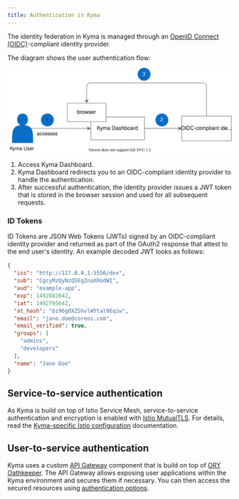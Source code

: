 ```yaml
---
title: Authentication in Kyma
---
```


The identity federation in Kyma is managed through an [OpenID Connect (OIDC)](https://openid.net/connect/)-compliant identity provider.

The diagram shows the user authentication flow:

![Authentication diagram](./assets/all-authentication-diagram.svg)

1. Access Kyma Dashboard.
2. Kyma Dashboard redirects you to an OIDC-compliant identity provider to handle the authentication.
3. After successful authentication, the identity provider issues a JWT token that is stored in the browser session and used for all subsequent requests.

### ID Tokens

 ID Tokens are JSON Web Tokens (JWTs) signed by an OIDC-compliant identity provider and returned as part of the OAuth2 response that attest to the end user's identity.
 An example decoded JWT looks as follows:

```json
{
  "iss": "http://127.0.0.1:5556/dex",
  "sub": "CgcyMzQyNzQ5EgZnaXRodWI",
  "aud": "example-app",
  "exp": 1492882042,
  "iat": 1492795642,
  "at_hash": "bi96gOXZShvlWYtal9Eqiw",
  "email": "jane.doe@coreos.com",
  "email_verified": true,
  "groups": [
    "admins",
    "developers"
  ],
  "name": "Jane Doe"
}
```

## Service-to-service authentication

As Kyma is build on top of Istio Service Mesh, service-to-service authentication and encryption is enabled with [Istio MutualTLS](https://istio.io/latest/docs/concepts/security/#mutual-tls-authentication). For details, read the [Kyma-specific Istio configuration](/components/service-mesh/#details-istio-setup-in-kyma-kyma-specific-configuration) documentation.

## User-to-service authentication

Kyma uses a custom [API Gateway](/components/api-gateway/#overview-overview) component that is build on top of [ORY Oathkeeper](https://www.ory.sh/oathkeeper/docs/). The API Gateway allows exposing user applications within the Kyma environment and secures them if necessary. You can then access the secured resources using [authentication options](/components/api-gateway/#architecture-architecture-request-flow).
